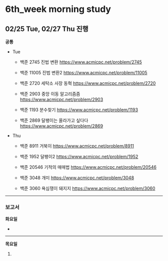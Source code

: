 # 6th_week morning study


## 02/25 Tue, 02/27 Thu 진행


**공통**
- Tue
  - 백준 2745 진법 변환  https://www.acmicpc.net/problem/2745

  - 백준 11005 진법 변환2  https://www.acmicpc.net/problem/11005

  - 백준 2720 세탁소 사장 동혁  https://www.acmicpc.net/problem/2720

  - 백준 2903 중앙 이동 알고리즘즘 https://www.acmicpc.net/problem/2903

  - 백준 1193 분수찾기 https://www.acmicpc.net/problem/1193

  - 백준 2869 달팽이는 올라가고 싶다다 https://www.acmicpc.net/problem/2869

  
- Thu
  - 백준 8911 거북이  https://www.acmicpc.net/problem/8911

  - 백준 1952 달팽이2  https://www.acmicpc.net/problem/1952

  - 백준 20546 기적의 매매법  https://www.acmicpc.net/problem/20546

  - 백준 3048 개미 https://www.acmicpc.net/problem/3048

  - 백준 3060 욕심쟁이 돼지지 https://www.acmicpc.net/problem/3060

---

### 보고서

**화요일**

- 
---

**목요일**

1. 

